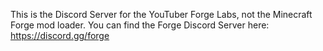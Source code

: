 This is the Discord Server for the YouTuber Forge Labs, not the Minecraft Forge mod loader. You can find the Forge Discord Server here: <https://discord.gg/forge>